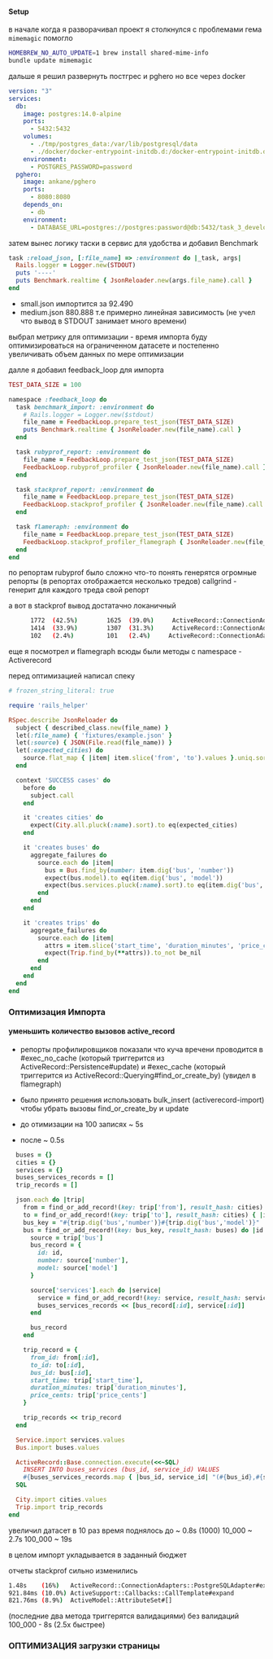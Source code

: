 #### Setup
в начале когда я разворачивал проект
я столкнулся с проблемами гема `mimemagic`
помогло
```bash
HOMEBREW_NO_AUTO_UPDATE=1 brew install shared-mime-info
bundle update mimemagic
```
дальше я решил развернуть постгрес и pghero но все через docker
```yaml
version: "3"
services:
  db:
    image: postgres:14.0-alpine
    ports:
      - 5432:5432
    volumes:
      - ./tmp/postgres_data:/var/lib/postgresql/data
      - ./docker/docker-entrypoint-initdb.d:/docker-entrypoint-initdb.d
    environment:
      - POSTGRES_PASSWORD=password
  pghero:
    image: ankane/pghero
    ports:
      - 8080:8080
    depends_on:
      - db
    environment:
      - DATABASE_URL=postgres://postgres:password@db:5432/task_3_development
```

затем вынес логику таски в сервис для удобства и добавил Benchmark
```ruby
task :reload_json, [:file_name] => :environment do |_task, args|
  Rails.logger = Logger.new(STDOUT)
  puts '----'
  puts Benchmark.realtime { JsonReloader.new(args.file_name).call }
end
```
- small.json импортится за 92.490
- medium.json 880.888
т.е примерно линейная зависимость
(не учел что вывод в STDOUT занимает много времени)

выбрал метрику для оптимизации - время импорта
буду оптимизироваться на ограниченном датасете
и постепенно увеличивать объем данных по мере оптимизации

далле я добавил feedback_loop для импорта

```ruby
TEST_DATA_SIZE = 100

namespace :feedback_loop do
  task benchmark_import: :environment do
	# Rails.logger = Logger.new($stdout)
	file_name = FeedbackLoop.prepare_test_json(TEST_DATA_SIZE)
	puts Benchmark.realtime { JsonReloader.new(file_name).call }
  end

  task rubyprof_report: :environment do
    file_name = FeedbackLoop.prepare_test_json(TEST_DATA_SIZE)
	FeedbackLoop.rubyprof_profiler { JsonReloader.new(file_name).call }
  end

  task stackprof_report: :environment do
	file_name = FeedbackLoop.prepare_test_json(TEST_DATA_SIZE)
	FeedbackLoop.stackprof_profiler { JsonReloader.new(file_name).call }
  end

  task flameraph: :environment do
    file_name = FeedbackLoop.prepare_test_json(TEST_DATA_SIZE)
    FeedbackLoop.stackprof_profiler_flamegraph { JsonReloader.new(file_name).call }
  end
end
```

по репортам rubyprof было сложно что-то понять
генерятся огромные репорты (в репортах отображается несколько тредов)
callgrind - генерит для каждого треда свой репорт

а вот в stackprof вывод достатачно локаничный
```bash
      1772  (42.5%)        1625  (39.0%)     ActiveRecord::ConnectionAdapters::PostgreSQLAdapter#exec_no_cache
      1414  (33.9%)        1307  (31.3%)     ActiveRecord::ConnectionAdapters::PostgreSQLAdapter#exec_cache
      102   (2.4%)         101   (2.4%)     ActiveRecord::ConnectionAdapters::PostgreSQL::DatabaseStatements#query
```

еще я посмотрел и flamegraph
всюды были методы с namespace - Activerecord

перед оптимизацией написал спеку

```ruby
# frozen_string_literal: true

require 'rails_helper'

RSpec.describe JsonReloader do
  subject { described_class.new(file_name) }
  let(:file_name) { 'fixtures/example.json' }
  let(:source) { JSON(File.read(file_name)) }
  let(:expected_cities) do
    source.flat_map { |item| item.slice('from', 'to').values }.uniq.sort
  end

  context 'SUCCESS cases' do
    before do
      subject.call
    end

    it 'creates cities' do
      expect(City.all.pluck(:name).sort).to eq(expected_cities)
    end

    it 'creates buses' do
      aggregate_failures do
        source.each do |item|
          bus = Bus.find_by(number: item.dig('bus', 'number'))
          expect(bus.model).to eq(item.dig('bus', 'model'))
          expect(bus.services.pluck(:name).sort).to eq(item.dig('bus', 'services').sort)
        end
      end
    end

    it 'creates trips' do
      aggregate_failures do
        source.each do |item|
          attrs = item.slice('start_time', 'duration_minutes', 'price_cents').symbolize_keys
          expect(Trip.find_by(**attrs)).to_not be_nil
        end
      end
    end
  end
end
```

### Оптимизация Импорта
#### уменьшить количество вызовов active_record
- репорты профилировщиков показали что куча вречени проводится
  в #exec_no_cache (который триггерится из ActiveRecord::Persistence#update)
  и #exec_cache (который триггерится из ActiveRecord::Querying#find_or_create_by)
  (увидел в flamegraph)
  
- было принято решения использовать bulk_insert (activerecord-import)
  чтобы убрать вызовы find_or_create_by и update
  
- до отимизации на 100 записях ~ 5s
- после ~ 0.5s

```ruby
  buses = {}
  cities = {}
  services = {}
  buses_services_records = []
  trip_records = []

  json.each do |trip|
    from = find_or_add_record!(key: trip['from'], result_hash: cities) { |id| Hash[id: id, name: trip['from']] }
    to = find_or_add_record!(key: trip['to'], result_hash: cities) { |id| Hash[id: id, name: trip['to']] }
    bus_key = "#{trip.dig('bus','number')}#{trip.dig('bus','model')}"
    bus = find_or_add_record!(key: bus_key, result_hash: buses) do |id|
      source = trip['bus']
      bus_record = {
        id: id,
        number: source['number'],
        model: source['model']
      }

      source['services'].each do |service|
        service = find_or_add_record!(key: service, result_hash: services) { |id| Hash[id: id, name: service] }
        buses_services_records << [bus_record[:id], service[:id]]
      end

      bus_record
    end

    trip_record = {
      from_id: from[:id],
      to_id: to[:id],
      bus_id: bus[:id],
      start_time: trip['start_time'],
      duration_minutes: trip['duration_minutes'],
      price_cents: trip['price_cents']
    }

    trip_records << trip_record
  end

  Service.import services.values
  Bus.import buses.values

  ActiveRecord::Base.connection.execute(<<~SQL)
    INSERT INTO buses_services (bus_id, service_id) VALUES
    #{buses_services_records.map { |bus_id, service_id| "(#{bus_id},#{service_id})" }.join(', ')}
  SQL

  City.import cities.values
  Trip.import trip_records
end
```

увеличил датасет в 10 раз время поднялось до ~ 0.8s (1000)
10_000 ~ 2.7s
100_000 ~ 19s

в целом импорт укладывается в заданный бюджет

отчеты stackprof сильно изменились
```bash
1.48s    (16%)	 ActiveRecord::ConnectionAdapters::PostgreSQLAdapter#exec_no_cache
921.84ms (10.0%) ActiveSupport::Callbacks::CallTemplate#expand
821.76ms (8.9%)	 ActiveModel::AttributeSet#[]
```
(последние два метода триггерятся валидациями)
без валидаций
100_000 - 8s (2.5x быстрее)

### ОПТИМИЗАЦИЯ загрузки страницы

